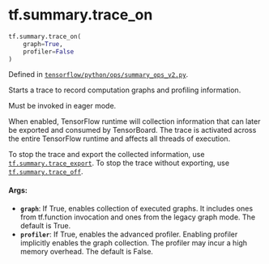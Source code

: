 <div itemscope itemtype="http://developers.google.com/ReferenceObject">
<meta itemprop="name" content="tf.summary.trace_on" />
<meta itemprop="path" content="Stable" />
</div>

# tf.summary.trace_on

``` python
tf.summary.trace_on(
    graph=True,
    profiler=False
)
```



Defined in [`tensorflow/python/ops/summary_ops_v2.py`](/code/stable/tensorflow/python/ops/summary_ops_v2.py).

Starts a trace to record computation graphs and profiling information.

Must be invoked in eager mode.

When enabled, TensorFlow runtime will collection information that can later be
exported and consumed by TensorBoard. The trace is activated across the entire
TensorFlow runtime and affects all threads of execution.

To stop the trace and export the collected information, use
<a href="../../tf/summary/trace_export.md"><code>tf.summary.trace_export</code></a>. To stop the trace without exporting, use
<a href="../../tf/summary/trace_off.md"><code>tf.summary.trace_off</code></a>.

#### Args:

* <b>`graph`</b>: If True, enables collection of executed graphs. It includes ones from
      tf.function invocation and ones from the legacy graph mode. The default
      is True.
* <b>`profiler`</b>: If True, enables the advanced profiler. Enabling profiler
      implicitly enables the graph collection. The profiler may incur a high
      memory overhead. The default is False.